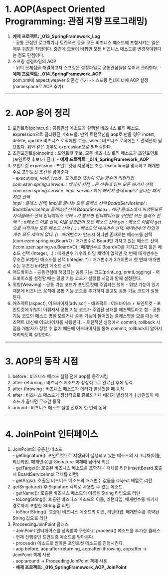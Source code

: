 # 1. AOP(Aspect Oriented Programming: 관점 지향 프로그래밍)
  
  1. <b>예제 프로젝트: _013_SpringFramework_Log</b>  
    - 공통 관심인 로그찍기나 트랜잭션 등을 모든 비즈니스 메소드에 포함시키는 일은 매우 귀찮은 작업이다.
      중간에 모듈이 바뀌면 모든 비즈니스 메소드를 변경해야한다는 점도 단점이다.  
  2. 스프링 설정파일의 AOP  
    - 위의 문제점을 해결하고자 스프링은 설정파일로 공통관심들을 묶어서 관리한다.
    - <b>예제 프로젝트: _014_SpringFramework_AOP</b>  
      pom.xml에 aspectjweaver 의존성 추가 -> 스프링 컨테이너에 AOP 설정(namespace로 AOP 추가)

---

# 2. AOP 용어 정리

  1. 포인트컷(pointcut) : 공통관심 메소드가 실행될 비즈니스 로직 메소드. expression으로 필터링된 메소드들.
                         만약 트랜잭션을 aop로 만들 경우 insert, delete, update 비즈니스 로직에만 호출.
                         select 비즈니스 로직에는 트랜잭션이 필요없다. 위와 같은 경우도 expression으로 필터링한다.  
  2. 조인포인트(joinpoint) : 포인트컷 후보. 모든 비즈니스 로직 메소드가 조인포인트(포인트컷 후보)가 된다.
    - <b>예제 프로젝트: _014_SpringFramework_AOP</b> 
  3. 포인트컷 expression : 포인트컷을 지정하는 조건. execution을 명시하고 매개변수로 포인트컷 조건을 넣어준다.  
    - execution(*, void, !void : 포인트컷 대상이 되는 함수의 리턴타입  
                com.ezen.spring.service..: 패키지 지정, ..은 하위에 있는 모든 패키지 선택  
                com.ezen.spring.service..impl: service 하위 패키지 중에 impl로 끝나는 패키지만 선택  
                *Impl : 클래스 선택, Impl로 끝나는 모든 클래스 선택
                BoardServiceImpl : BoardServiceImpl 클래스만 선택
                BoardService+ : 해당 클래스에서 파생된모든 자식클래스 선택
                                인터페이스 뒤에 +가 붙으면 인터페이스를 구현한 모든 클래스 선택
                * : a메소드 이름 선택, 이름 상관없이 모든 메소드 선택
                get* : 메소드 이름이 get으로 시작하는 모든 메소드 선택
                (..) : 메소드의 매개변수 선택. 매개변수의 타입과 개수 모두 제약이 없다.
                (*) : 매개변수가 반드시 하나만 존재하는 메소드를 선택
                (com.ezen.spring.vo,BoarVO : 매개변수로 Board만 가자고 있는 메소드 선택
                (!com.ezen.spring.vo.BoardVO) : 매개변수로 BoardVO를 가지고 있지 않은 메소드 선택
                (Integer, ..) : 매개변수 개수와 타입 제약이 없지만 첫 번째 매개변수는 무조건 int형인 메소드를 선택
                (Integer, *) : 매개변수가 2개이면서 첫 번째 매개변수는 무조건 int형인 메소드 선택
  4. 어드바이스
    - 공통관심에 해당되는 공통 기능 코드(printLog, printLogging)
    - 어드바이스를 설정할 때는 공콩 기능 코드가 실행될 시점과 함께 설정한다.
  5. 위빙(Weaving)
    - 공통 기능 코드가 포인트컷에 주입되는 행위
    - 위빙 기능이 있기 때문에 비즈니스 로직에 공통 기능 코드를 추가하지 않고도 공통 기능 코드가 실행된다. 
  6. 애즈펙트(aspect), 어드바이저(advisor)
    - 애즈팩트 : 어드바이스 + 포인트컷
    - 포인트컷에 위빙이 이뤄져서 공통 기능 코드가 주입된 상태를 애즈펙트라고 함
    - 공통 기능 코드의 메소드 명을 모르거나 공통 기능이 들어있는 클래스명을 모를 때는 애즈팩트 대신에 어드바이저를 사용한다.
    - 트랜잭션 설정에서 commit, rollback 시점을 개발자가 정할 수 없기 때문에 어드바이저를 통해 commit, rollback이 알아서 처리되도록 설정한다.

---

# 3. AOP의 동작 시점

  1. before : 비즈니스 메소드 실행 전에 aop를 동작시킴
  2. after-returning : 비즈니스 메소드가 정상적으로 완료된 후에 동작
  3. after-throwing : 비즈니스 메소드가 에러가 발생했을 때 동작
  4. after : 비즈니스 메소드가 정상적으로 종료되거나 에러가 발생하거나 상관없이 메소드가 끝나면 무조건 동작
  5. around : 비즈니스 메소드 실행 전후에 한 번씩 동작

---

# 4. JoinPoint 인터페이스

  1. JoinPoint의 유용한 메소드  
    - getSignature(): 포인트컷으로 지정되어 실행되고 있는 메소드의 시그니처(이름, 리턴타입, 매개변수)를 Signature 객체에 담아서 리턴  
    - getTarget(): 호출된 비즈니스 메소드를 포함하는 객체를 리턴(insertBoard 호출 시 BoardServiceImpl 객체를 리턴)  
    - getArgs(): 호출된 비즈니스 메소드의 매개변수 값들을 Object 배열로 리턴  
  2. getSingature() 후 Signature 객체로 사용할 수 있는 메소드  
    - getName(): 호출된 비즈니스 메소드의 이름을 String 타입으로 리턴  
    - toLongString(): 호출된 비즈니스 메소드의 이름, 리턴타입, 매개변수를 패키지경로까지 포함한 String 값 리턴  
    - toShortString(): 호출된 비즈니스 메소드의 이름, 리턴타입, 매개변수를 축약된 String 값으로 리턴  
  3. ProceedingJoinPoint 클래스  
    - JoinPoint 인터페이스를 상속받아 구현하고 proceed() 메소드를 추가한 클래스  
    - 현재 진행중인 포인트컷 메소드를 받아온다.  
    - proceed() 메소드로 받아온 포인트컷 메소드를 진행시킨다.  
    - aop:before, aop:after-returning, aop:after-throwing, aop:after -> JoinPoint 객체 사용  
    - aop:around -> ProceedingJoinPoint 객체 사용  
    - <b>예제 프로젝트: _016_SpringFramework_AOP_JoinPoint</b> 



    